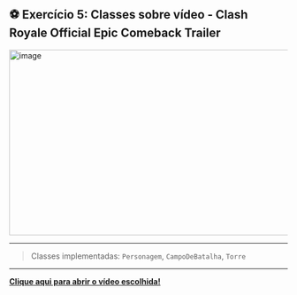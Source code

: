 ## ⚽ Exercício 5: Classes sobre vídeo - Clash Royale Official Epic Comeback Trailer

<img width="786" height="335" alt="image" src="https://github.com/user-attachments/assets/90846882-c29b-4db1-844a-42b6a4f3046b" />


---

> Classes implementadas: `Personagem`, `CampoDeBatalha`, `Torre`
---

**[Clique aqui para abrir o vídeo escolhida!](https://www.youtube.com/watch?v=1RC1yxqTTd8)**



